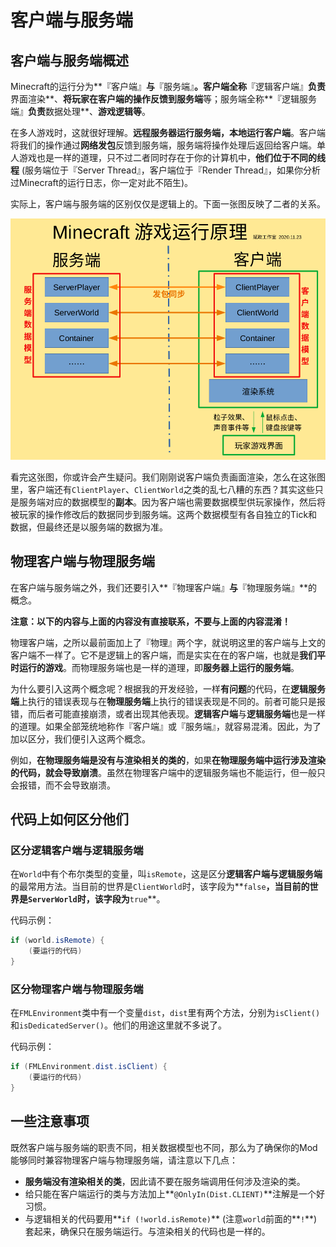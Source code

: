 # 客户端与服务端

## 客户端与服务端概述

Minecraft的运行分为**『客户端』**与**『服务端』**。客户端全称**『逻辑客户端』**负责**界面渲染**、**将玩家在客户端的操作反馈到服务端**等；服务端全称**『逻辑服务端』**负责**数据处理**、**游戏逻辑等**。

在多人游戏时，这就很好理解。**远程服务器运行服务端，本地运行客户端**。客户端将我们的操作通过**网络发包**反馈到服务端，服务端将操作处理后返回给客户端。单人游戏也是一样的道理，只不过二者同时存在于你的计算机中，**他们位于不同的线程** (服务端位于『Server Thread』，客户端位于『Render Thread』，如果你分析过Minecraft的运行日志，你一定对此不陌生)。

实际上，客户端与服务端的区别仅仅是逻辑上的。下面一张图反映了二者的关系。

![客户端与服务端](../resources/1/1.3-1.png)

看完这张图，你或许会产生疑问。我们刚刚说客户端负责画面渲染，怎么在这张图里，客户端还有`ClientPlayer`、`ClientWorld`之类的乱七八糟的东西？其实这些只是服务端对应的数据模型的**副本**。因为客户端也需要数据模型供玩家操作，然后将被玩家的操作修改后的数据同步到服务端。这两个数据模型有各自独立的Tick和数据，但最终还是以服务端的数据为准。

## 物理客户端与物理服务端

在客户端与服务端之外，我们还要引入**『物理客户端』**与**『物理服务端』**的概念。

**注意：以下的内容与上面的内容没有直接联系，不要与上面的内容混淆！**

物理客户端，之所以最前面加上了『物理』两个字，就说明这里的客户端与上文的客户端不一样了。它不是逻辑上的客户端，而是实实在在的客户端，也就是**我们平时运行的游戏**。而物理服务端也是一样的道理，即**服务器上运行的服务端**。

为什么要引入这两个概念呢？根据我的开发经验，一样**有问题**的代码，在**逻辑服务端**上执行的错误表现与在**物理服务端**上执行的错误表现是不同的。前者可能只是报错，而后者可能直接崩溃，或者出现其他表现。**逻辑客户端**与**逻辑服务端**也是一样的道理。如果全部笼统地称作『客户端』或『服务端』，就容易混淆。因此，为了加以区分，我们便引入这两个概念。

例如，**在物理服务端是没有与渲染相关的类的**，如果**在物理服务端中运行涉及渲染的代码，就会导致崩溃**。虽然在物理客户端中的逻辑服务端也不能运行，但一般只会报错，而不会导致崩溃。

## 代码上如何区分他们

### 区分逻辑客户端与逻辑服务端

在`World`中有个布尔类型的变量，叫`isRemote`，这是区分**逻辑客户端与逻辑服务端**的最常用方法。当目前的世界是`ClientWorld`时，该字段为**`false`**，当目前的世界是`ServerWorld`时，该字段为**`true`**。

代码示例：  
```java
if (world.isRemote) {
	(要运行的代码)
}
```

### 区分物理客户端与物理服务端

在`FMLEnvironment`类中有一个变量`dist`，`dist`里有两个方法，分别为`isClient()`和`isDedicatedServer()`。他们的用途这里就不多说了。

代码示例：  
```java
if (FMLEnvironment.dist.isClient) {
	(要运行的代码)
}
```

## 一些注意事项

既然客户端与服务端的职责不同，相关数据模型也不同，那么为了确保你的Mod能够同时兼容物理客户端与物理服务端，请注意以下几点：

* **服务端没有渲染相关的类**，因此请不要在服务端调用任何涉及渲染的类。
* 给只能在客户端运行的类与方法加上**`@OnlyIn(Dist.CLIENT)`**注解是一个好习惯。
* 与逻辑相关的代码要用**`if (!world.isRemote)`** (注意`world`前面的**`!`**) 套起来，确保只在服务端运行。与渲染相关的代码也是一样的。